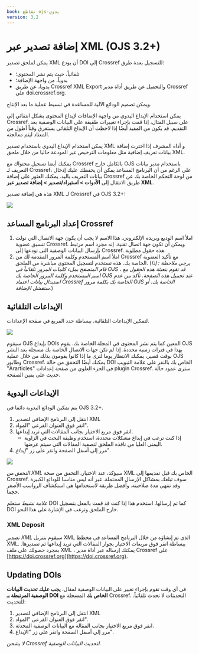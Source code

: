 ```yaml
---
book: تقاطع ojs-يدوي
version: 3.2
---
```


# إضافة تصدير عبر XML (OJS 3.2+)

يمكن لملحق تصدير XML أن يودع DOI إلى Crossref للتسجيل بعدة طرق:

- تلقائياً، حيث يتم نشر المحتوى؛
- يدوياً، من واجهة الإضافة؛
- يدويا، عن طريق Crossref XML Export والتحميل عن طريق أداة مدير Crossref على doi.crossref.org.

ويمكن تصميم الودائع الآلية للمساعدة في تبسيط عملية ما بعد الإنتاج.

يمكن استخدام الإيداع اليدوي من واجهة الإضافات لإيداع المحتوى بشكل انتقائي إلى Crossref. على سبيل المثال، إذا قمت بإجراء تغييرات طفيفة على البيانات الوصفية بعد التقديم. قد يكون من المفيد أيضًا إذا لاحظت أن الإيداع التلقائي يستغرق وقتاً أطول من المعتاد ليتم معالجته.

يمكن استخدام الإيداع اليدوي باستخدام تصدير XML و أداة المشرف إذا اخترت إضافة بيانات تعريف إضافية مثل معلومات الترخيص غير المودعة حاليا من خلال ملحق XML.

يمكنك أيضا تسجيل محتواك مع Crossref بالكامل خارج OJS باستخدام مدير بيانات التعريف لـ Crossref، على الرغم من أن البرنامج المساعد يمكن أن يحفظك عليك إدخال بيانات التعريف باليد. يمكنك العثور على إضافة Crossref من لوحة التحكم الخاصة بك عن طريق الانتقال إلى **الأدوات > استيراد/تصدير > إضافة تصدير عبر XML**.

هذه هي إضافة تصدير XML لـ Crossref في OJS 3.2+:

![](./assets/crossref3.2-plugin.png)

## إعداد البرنامج المساعد Crossref

1. املأ اسم الوديع وبريده الإلكتروني. هذا الاسم لا يجب أن يكون جهة الاتصال التي تولت تنسيق عضوية Crossref. ويمكن أن تكون جهة اتصال تقنية. إنه مجرد اسم مرتبط بإرسال البيانات الوصفية التي تودعها إلى Crossref. هذه حقول مطلوبة.
2. املأ اسم المستخدم وكلمة المرور المقدمة لك من Crossref مع تأكيد العضوية الخاصة بك. هذه تستخدم لتسجيل المحتوى مباشرة من الملحق. (_يرجى ملاحظة : إذا قام المتصفح بملء كلمات المرور تلقائياً في OJS ، قد تقوم بتعبئة هذه الحقول مع اسم المستخدم وكلمة المرور الخاصة بك OJS عند تحميل هذه الصفحة. تأكد من عدم استبدال بيانات اعتماد Crossref الخاصة بك بكلمة مرور OJS الخاصة بك، أو ستفشل الإضافة._)

## الإيداعات التلقائية

لتمكين الإيداعات التلقائية، ببساطة حدد المربع في صفحة الإعدادات.

![](./assets/autoDeposit-02.png)

سيقوم OJS بإيداع DOIs المعين كما يتم نشر المحتوى في المجلة الخاصة بك. يقوم OJS بهذا في فترات زمنية محددة. إذا لم تكن جهات الاتصال الخاصة بك مسجلة بعد النشر بوقت قصير، يمكنك الانتظار يوما لترى ما إذا كانوا يقومون بذلك من خلال عملية OJS وطابور Crossref. يمكنك أيضًا التحقق من حالة DOI الخاص بك بالنقر على علامة التبويب "Ararticles" في الجزء العلوي من صفحة إعدادات plugin Crossref. سترى عمود حالة حديث على يمين الصفحة.

## الإيداعات اليدوية

يتم تمكين الودائع اليدوية دائما في OJS 3.2+.

1. انتقل إلى البرنامج الإضافي لتصدير XML
2. انقر فوق العنوان الفرعي "المواد".
3. انقر فوق مربع الاختيار بجانب المقالات التي تريد إيداعها.
   - إذا كنت ترغب في إيداع مشكلات محددة، استخدم وظيفة البحث في الزاوية اليمنى العليا من نافذة الملحق لتصفية المقالات التي سيتم عرضها.
4. مرر إلى أسفل الصفحة وانقر على زر "*إيداع*".

![](./assets/crossref3.2-exportplugin.png)

*التحقق من XML* سيؤكد، عند الاختيار، التحقق من صحة XML الخاص بك قبل تقديمها إلى Crossref. سوف تبلغك بمشاكل الإرسال المحتملة. غير أنه ليس مناسبا للودائع الكبيرة وقد تنتهي مدة صلاحيته. وأفضل طريقة لاستخدامها هي استكشاف الرواسب الأصغر حجما.

*علامة نشيط* ستعلم DOI كما تم إرسالها. استخدم هذا إذا كنت قد قمت بالفعل بتسجيل DOI خارج الملحق وترغب في الإشارة على هذا النحو.

### XML Deposit

*تصدير XML* سيقوم بتنزيل XML الذي تم إنشاؤه من خلال البرنامج المساعد في مخطط XML. ببساطة انقر فوق مربعات الاختيار بجوار المقالات التي تريد إيداعها ثم تصديرها. بمجرد حصولك على ملف XML ، يمكنك إرساله عبر أداة مدير Crossref على [https://doi.crossref.org](https://doi.crossref.org).

## Updating DOIs

في أي وقت تقوم بإجراء تغيير على البيانات الوصفية لمقال، **يجب عليك تحديث البيانات الوصفية المرتبطة بـ DOI الخاص بك** المسجلة مع Crossref. التحديثات لا تحدث تلقائياً. للتحديث:

1. انتقل إلى البرنامج الإضافي لتصدير XML
2. انقر فوق العنوان الفرعي "المواد".
3. انقر فوق مربع الاختيار بجانب المقالة مع البيانات الوصفية المحدثة.
4. مرر إلى أسفل الصفحة وانقر على زر "الإيداع".

_لا يشحن Crossref لتحديث البيانات الوصفية._
